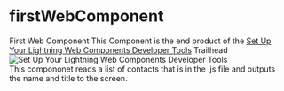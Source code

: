 # firstWebComponent
First Web Component
This Component is the end product of the [Set Up Your Lightning Web Components Developer Tools](https://trailhead.salesforce.com/content/learn/projects/set-up-your-lightning-web-components-developer-tools) Trailhead\
![Set Up Your Lightning Web Components Developer Tools](https://res.cloudinary.com/hy4kyit2a/f_auto,fl_lossy,q_70/learn/projects/set-up-your-lightning-web-components-developer-tools/c3dcf42d860258cf365b5f4ff17bea7d_badge.png)\
This compononet reads a list of contacts that is in the .js file and outputs the name and title to the screen.
